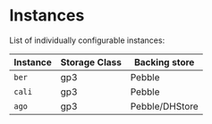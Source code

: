 # Instances

List of individually configurable instances:

| Instance | Storage Class | Backing store  |
|----------|---------------|----------------|
| `ber`    | gp3           | Pebble         |
| `cali`   | gp3           | Pebble         |
| `ago`    | gp3           | Pebble/DHStore |
